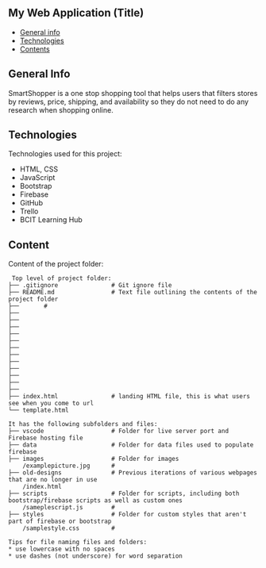 ## My Web Application (Title)

* [General info](#general-info)
* [Technologies](#technologies)
* [Contents](#content)

## General Info
SmartShopper is a one stop shopping tool that helps users that filters stores by reviews, price, shipping, and availability so they do not need to do any research when shopping online.
	
## Technologies
Technologies used for this project:
* HTML, CSS
* JavaScript
* Bootstrap 
* Firebase
* GitHub
* Trello
* BCIT Learning Hub
	
## Content
Content of the project folder:

```
 Top level of project folder: 
├── .gitignore               # Git ignore file
├── README.md                # Text file outlining the contents of the project folder
├──       #
├──
├──
├──
├──
├──
├──
├──
├──
├──
├──
├──
├──
├── index.html               # landing HTML file, this is what users see when you come to url
└── template.html

It has the following subfolders and files:
├── vscode                   # Folder for live server port and Firebase hosting file
├── data                     # Folder for data files used to populate firebase
├── images                   # Folder for images
    /examplepicture.jpg      #
├── old-designs              # Previous iterations of various webpages that are no longer in use
    /index.html
├── scripts                  # Folder for scripts, including both bootstrap/firebase scripts as well as custom ones
    /sameplescript.js        #
├── styles                   # Folder for custom styles that aren't part of firebase or bootstrap
    /samplestyle.css         #

Tips for file naming files and folders:
* use lowercase with no spaces
* use dashes (not underscore) for word separation

